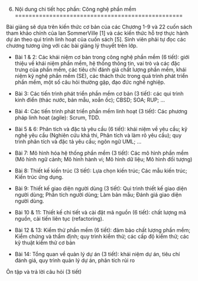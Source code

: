 6. Nội dung chi tiết học phần: Công nghệ phần mềm
=================================================

Bài giảng sẽ dựa trên kiến thức cơ bản của các Chương 1-9 và 22 cuốn
sách tham khảo chính của Ian SommerVille \[1\] và các kiến thức hỗ trợ
thực hành dự án theo qui trình linh hoạt của cuốn sách \[5\]. Sinh viên
phải tự đọc các chương tương ứng với các bài giảng lý thuyết trên lớp.

-   Bài 1 & 2: Các khái niệm cơ bản trong công nghệ phần mềm (6 tiết):
    giới thiệu về khái niệm phần mềm, hệ thống thông tin, vai trò và các
    đặc trưng của phần mềm, các tiêu chí đánh giá chất lượng phần mềm,
    khái niệm kỹ nghệ phần mềm (SE), các thách thức trong quá trình phát
    triển phần mềm, một số câu hỏi thường gặp, đạo đức nghề nghiệp.

-   Bài 3: Các tiến trình phát triển phần mềm cơ bản (3 tiết): các qui
    trình kinh điển (thác nước, bản mẫu, xoắn ốc); CBSD; SOA; RUP; ...

-   Bài 4: Các tiến trình phát triển phần mềm linh hoạt (3 tiết): Các
    phương pháp linh hoạt (agile): Scrum, TDD.

-   Bài 5 & 6: Phân tích và đặc tả yêu cầu (6 tiết): khái niệm về yêu
    cầu; kỹ nghệ yêu cầu (Nghiên cứu khả thi, Phân tích và làm rõ yêu
    cầu); quy trình phân tích và đặc tả yêu cầu; ngôn ngữ UML; ...

-   Bài 7: Mô hình hóa hệ thống phần mềm (3 tiết): Các mô hình phần mềm
    (Mô hình ngữ cảnh; Mô hình hành vi; Mô hình dữ liệu; Mô hình đối
    tượng)

-   Bài 8: Thiết kế kiến trúc (3 tiết): Lựa chọn kiến trúc; Các mẫu kiến
    trúc; Kiến trúc ứng dụng.

-   Bài 9: Thiết kế giao diện người dùng (3 tiết): Qui trình thiết kế
    giao diện người dùng; Phân tích người dùng; Làm bản mẫu; Đánh giá
    giao diện người dùng.

-   Bài 10 & 11: Thiết kế chi tiết và cài đặt mã nguồn (6 tiết): chất
    lượng mã nguồn, cải tiến liên tục (refactoring).

-   Bài 12 & 13: Kiểm thử phần mềm (6 tiết): đảm bảo chất lượng phần
    mềm; Kiểm chứng và thẩm định; quy trình kiểm thử; các cấp độ kiểm
    thử; các kỹ thuật kiểm thử cơ bản

-   Bài 14: Tổng quan về quản lý dự án (3 tiết): khái niệm dự án, tiêu
    chí đánh giá, quy trình quản lý dự án, phân tích rủi ro

Ôn tập và trả lời câu hỏi (3 tiết)

